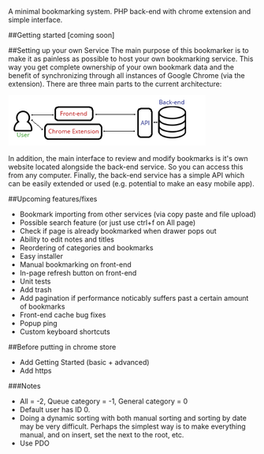A minimal bookmarking system. PHP back-end with chrome extension and simple interface.

##Getting started
[coming soon]

##Setting up your own Service
The main purpose of this bookmarker is to make it as painless as possible to host your own bookmarking service. This way you get complete ownership of your own bookmark data and the benefit of synchronizing through all instances of Google Chrome (via the extension). There are three main parts to the current architecture:

![Architecture diagram](/extension/img/diagram.png?raw=true)

In addition, the main interface to review and modify bookmarks is it's own website located alongside the back-end service. So you can access this from any computer. Finally, the back-end service has a simple API which can be easily extended or used (e.g. potential to make an easy mobile app).


##Upcoming features/fixes
- Bookmark importing from other services (via copy paste and file upload)
- Possible search feature (or just use ctrl+f on All page)
- Check if page is already bookmarked when drawer pops out
- Ability to edit notes and titles
- Reordering of categories and bookmarks
- Easy installer
- Manual bookmarking on front-end
- In-page refresh button on front-end
- Unit tests
- Add trash
- Add pagination if performance noticably suffers past a certain amount of bookmarks
- Front-end cache bug fixes
- Popup ping
- Custom keyboard shortcuts

##Before putting in chrome store
- Add Getting Started (basic + advanced)
- Add https

###Notes
- All = -2, Queue category = -1, General category = 0
- Default user has ID 0.
- Doing a dynamic sorting with both manual sorting and sorting by date may be very difficult. Perhaps the simplest way is to make everything manual, and on insert, set the next to the root, etc.
- Use PDO
